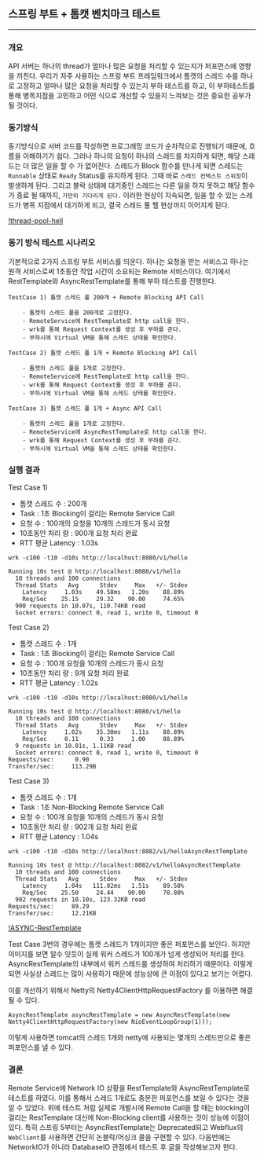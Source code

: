 ## 스프링 부트 + 톰캣 벤치마크 테스트
- - -

### 개요

  API 서버는 하나의 thread가 얼마나 많은 요청을 처리할 수 있는지가 퍼포먼스에 영향을 끼친다.
우리가 자주 사용하는 스프링 부트 프레임워크에서 톰캣의 스레드 수를 하나로 고정하고 얼마나 많은
요청을 처리할 수 있는지 부하 테스트를 하고, 이 부하테스트를 통해 병목지점을 고민하고 어떤 식으로
개선할 수 있을지 느껴보는 것은 중요한 공부가 될 것이다.

### 동기방식

 동기방식으로 서버 코드를 작성하면 프로그래밍 코드가 순차적으로 진행되기 때문에, 흐름을 이해하기가 쉽다.
그러나 하나의 요청이 하나의 스레드를 차지하게 되면, 해당 스레드는 더 많은 일을 할 수 가 없어진다.
 스레드가 Block 함수를 만나게 되면 스레드는 `Runnable` 상태로 `Ready` Status를 유지하게 된다.
그때 바로 `스레드 컨텍스트 스위칭`이 발생하게 된다. 그리고 블락 상태에 대기중인 스레드는 다른 일을 하지 못하고 해당 함수가 종료 될 때까지, `가만히 기다리게 된다.`
이러한 현상이 지속되면, 일을 할 수 있는 스레드가 병목 지점에서 대기하게 되고, 결국 스레드 풀 헬 현상까지 이어지게 된다.

[!thread-pool-hell](https://github.com/heesuk-ahn/server-benchmark/blob/master/spring-boot-with-tomcat/images/thread-pool-hell.png?raw=true)

### 동기 방식 테스트 시나리오

  기본적으로 2가지 스프링 부트 서비스를 띄운다. 하나는 요청을 받는 서비스고 하나는 원격 서비스로써 
1초동안 작업 시간이 소요되는 Remote 서비스이다.
 여기에서 RestTemplate와 AsyncRestTemplate를 통해 부하 테스트를 진행한다.

```
TestCase 1) 톰캣 스레드 풀 200개 + Remote Blocking API Call

    - 톰캣의 스레드 풀을 200개로 고정한다.
    - RemoteService에 RestTemplate로 http call을 한다.
    - wrk를 통해 Request Context를 생성 후 부하를 준다.
    - 부하시에 Virtual VM을 통해 스레드 상태를 확인한다.
```

```
TestCase 2) 톰캣 스레드 풀 1개 + Remote Blocking API Call

    - 톰캣의 스레드 풀을 1개로 고정한다.
    - RemoteService에 RestTemplate로 http call을 한다.
    - wrk를 통해 Request Context를 생성 후 부하를 준다.
    - 부하시에 Virtual VM을 통해 스레드 상태를 확인한다.
```

```
TestCase 3) 톰캣 스레드 풀 1개 + Async API Call

    - 톰캣의 스레드 풀을 1개로 고정한다.
    - RemoteService에 AsyncRestTemplate로 http call을 한다.
    - wrk를 통해 Request Context를 생성 후 부하를 준다.
    - 부하시에 Virtual VM을 통해 스레드 상태를 확인한다.
```

### 실행 결과

Test Case 1)

- 톰캣 스레드 수 : 200개
- Task : 1초 Blocking이 걸리는 Remote Service Call
- 요청 수 : 100개의 요청을 10개의 스레드가 동시 요청 
- 10초동안 처리 량 : 900개 요청 처리 완료
- RTT 평균 Latency : 1.03s

```
wrk -c100 -t10 -d10s http://localhost:8080/v1/hello

Running 10s test @ http://localhost:8080/v1/hello
  10 threads and 100 connections
  Thread Stats   Avg      Stdev     Max   +/- Stdev
    Latency     1.03s    49.58ms   1.20s    88.89%
    Req/Sec    25.15     29.32    90.00     74.65%
  900 requests in 10.07s, 110.74KB read
  Socket errors: connect 0, read 1, write 0, timeout 0

```

Test Case 2) 

- 톰캣 스레드 수 : 1개
- Task : 1초 Blocking이 걸리는 Remote Service Call
- 요청 수 : 100개 요청을 10개의 스레드가 동시 요청
- 10초동안 처리 량 : 9개 요청 처리 완료
- RTT 평균 Latency : 1.02s

```
wrk -c100 -t10 -d10s http://localhost:8080/v1/hello

Running 10s test @ http://localhost:8080/v1/hello
  10 threads and 100 connections
  Thread Stats   Avg      Stdev     Max   +/- Stdev
    Latency     1.02s    35.30ms   1.11s    88.89%
    Req/Sec     0.11      0.33     1.00     88.89%
  9 requests in 10.01s, 1.11KB read
  Socket errors: connect 0, read 1, write 0, timeout 0
Requests/sec:      0.90
Transfer/sec:     113.29B
```

Test Case 3) 

- 톰캣 스레드 수 : 1개
- Task : 1초 Non-Blocking Remote Service Call
- 요청 수 : 100개 요청을 10개의 스레드가 동시 요청
- 10초동안 처리 량 : 902개 요청 처리 완료
- RTT 평균 Latency : 1.04s

```
wrk -c100 -t10 -d10s http://localhost:8082/v1/helloAsyncRestTemplate

Running 10s test @ http://localhost:8082/v1/helloAsyncRestTemplate
  10 threads and 100 connections
  Thread Stats   Avg      Stdev     Max   +/- Stdev
    Latency     1.04s   111.02ms   1.51s    89.58%
    Req/Sec    25.50     24.44    90.00     70.80%
  902 requests in 10.10s, 123.32KB read
Requests/sec:     89.29
Transfer/sec:     12.21KB
```

[!ASYNC-RestTemplate](https://github.com/heesuk-ahn/server-benchmark/blob/master/spring-boot-with-tomcat/images/ASYNC-RestTemplate.png?raw=true)

 Test Case 3번의 경우에는 톰캣 스레드가 1개이지만 좋은 퍼포먼스를 보인다.
하지만 이미지를 보면 알수 잇듯이 실제 워커 스레드가 100개가 넘게 생성되어 처리를 한다.
AsyncRestTemplate의 내부에서 워커 스레드를 생성하여 처리하기 때문이다.
이렇게 되면 사실상 스레드는 많이 사용하기 때문에 성능상에 큰 이점이 있다고 보기는 어렵다.

 이를 개선하기 위해서 Netty의 Netty4ClientHttpRequestFactory 를 이용하면 해결될 수 있다.
 
```
AsyncRestTemplate asyncRestTemplate = new AsyncRestTemplate(new Netty4ClientHttpRequestFactory(new NioEventLoopGroup(1)));
```

이렇게 사용하면 tomcat의 스레드 1개와 netty에 사용되는 몇개의 스레드만으로 좋은 퍼포먼스를 낼 수 있다.

### 결론

 Remote Service에 Network IO 상황을 RestTemplate와 AsyncRestTemplate로 테스트를 하였다.
이를 통해서 스레드 1개로도 충분한 퍼포먼스를 보일 수 있다는 것을 알 수 있었다.
 위에 테스트 처럼 실제로 개발시에 Remote Call을 할 때는 blocking이 걸리는 RestTemplate 대신에 Non-Blocking
client를 사용하는 것이 성능에 이점이 있다. 특히 스프링 5부터는  AsyncRestTemplate는 Deprecated되고 Webflux의
`WebClient`를 사용하면 간단히 논블락/어싱크 콜을 구현할 수 있다. 
 다음번에는 NetworkIO가 아니라 DatabaseIO 관점에서 테스트 후 글을 작성해보고자 한다.
 